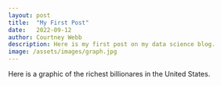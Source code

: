```yaml
---
layout: post
title:  "My First Post"
date:   2022-09-12
author: Courtney Webb
description: Here is my first post on my data science blog.
image: /assets/images/graph.jpg
---
```


Here is a graphic of the richest billionares in the United States. 

